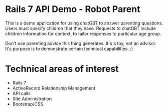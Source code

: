 # Rails 7 API Demo - Robot Parent

This is a demo application for using chatGBT to answer parenting questions.  Users must specify children that they have.  Requests to chatGBT include children information for context, to tailor responses to particular age group.

Don't use parenting advice this thing generates.  It's a toy, not an advisor.  It's purpose is to demonstrate certain technical capabilities. :)

# Technical areas of interest

- Rails 7
- ActiveRecord Relationship Management
- API calls
- Site Administration
- Bootstrap/CSS